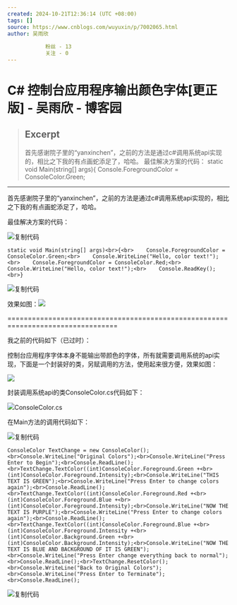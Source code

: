 ```yaml
---
created: 2024-10-21T12:36:14 (UTC +08:00)
tags: []
source: https://www.cnblogs.com/wuyuxin/p/7002065.html
author: 吴雨欣
            
            粉丝 - 13
            关注 - 0
---
```


# C# 控制台应用程序输出颜色字体[更正版] - 吴雨欣 - 博客园

> ## Excerpt
> 首先感谢院子里的“yanxinchen”，之前的方法是通过c#调用系统api实现的，相比之下我的有点画蛇添足了，哈哈。 最佳解决方案的代码： static void Main(string[] args){ Console.ForegroundColor = ConsoleColor.Green;

---
首先感谢院子里的“yanxinchen”，之前的方法是通过c#调用系统api实现的，相比之下我的有点画蛇添足了，哈哈。

最佳解决方案的代码：

![复制代码](https://common.cnblogs.com/images/copycode.gif)

```
static void Main(string[] args)<br>{<br>    Console.ForegroundColor = ConsoleColor.Green;<br>    Console.WriteLine("Hello, color text!");<br>    Console.ForegroundColor = ConsoleColor.Red;<br>    Console.WriteLine("Hello, color text!");<br>    Console.ReadKey();<br>}
```

![复制代码](https://common.cnblogs.com/images/copycode.gif)

效果如图：![](https://pic002.cnblogs.com/images/2011/172074/2011092808461044.png)

\=================================================================================

我之前的代码如下（已过时）：

控制台应用程序字体本身不能输出带颜色的字体，所有就需要调用系统的api实现，下面是一个封装好的类，另赋调用的方法，使用起来很方便，效果如图：

![](https://pic002.cnblogs.com/images/2011/172074/2011092718082166.jpg)

封装调用系统api的类ConsoleColor.cs代码如下：

![](https://images.cnblogs.com/OutliningIndicators/ContractedBlock.gif)ConsoleColor.cs

在Main方法的调用代码如下：

![复制代码](https://common.cnblogs.com/images/copycode.gif)

```
ConsoleColor TextChange = new ConsoleColor();<br>Console.WriteLine("Original Colors");<br>Console.WriteLine("Press Enter to Begin");<br>Console.ReadLine();<br>TextChange.TextColor((int)ConsoleColor.Foreground.Green +<br>                     (int)ConsoleColor.Foreground.Intensity);<br>Console.WriteLine("THIS TEXT IS GREEN");<br>Console.WriteLine("Press Enter to change colors again");<br>Console.ReadLine();<br>TextChange.TextColor((int)ConsoleColor.Foreground.Red +<br>                     (int)ConsoleColor.Foreground.Blue +<br>                     (int)ConsoleColor.Foreground.Intensity);<br>Console.WriteLine("NOW THE TEXT IS PURPLE");<br>Console.WriteLine("Press Enter to change colors again");<br>Console.ReadLine();<br>TextChange.TextColor((int)ConsoleColor.Foreground.Blue +<br>                     (int)ConsoleColor.Foreground.Intensity +<br>                     (int)ConsoleColor.Background.Green +<br>                     (int)ConsoleColor.Background.Intensity);<br>Console.WriteLine("NOW THE TEXT IS BLUE AND BACKGROUND OF IT IS GREEN");<br>Console.WriteLine("Press Enter change everything back to normal");<br>Console.ReadLine();<br>TextChange.ResetColor();<br>Console.WriteLine("Back to Original Colors");<br>Console.WriteLine("Press Enter to Terminate");<br>Console.ReadLine();
```

![复制代码](https://common.cnblogs.com/images/copycode.gif)
